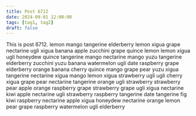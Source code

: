 ```yaml
---
title: Post 6712
date: 2024-09-01 12:00:00
tags: [tag1, tag2]
draft: false
---
```

This is post 6712.
lemon
mango
tangerine
elderberry
lemon
xigua
grape
nectarine
ugli
xigua
banana
apple
zucchini
grape
quince
lemon
lemon
xigua
ugli
honeydew
quince
tangerine
mango
nectarine
mango
yuzu
tangerine
elderberry
zucchini
yuzu
banana
watermelon
ugli
date
raspberry
grape
elderberry
orange
banana
cherry
quince
mango
grape
pear
yuzu
xigua
tangerine
nectarine
xigua
mango
lemon
xigua
strawberry
ugli
ugli
cherry
xigua
grape
pear
nectarine
tangerine
orange
ugli
strawberry
strawberry
pear
apple
orange
raspberry
grape
strawberry
grape
ugli
xigua
nectarine
kiwi
apple
nectarine
ugli
strawberry
raspberry
tangerine
date
tangerine
fig
kiwi
raspberry
nectarine
apple
xigua
honeydew
nectarine
orange
lemon
pear
grape
raspberry
watermelon
ugli
elderberry
